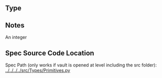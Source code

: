 ## Type

## Notes

An integer
## Spec Source Code Location

Spec Path (only works if vault is opened at level including the src folder): [../../../../src/Types/Primitives.py](../../../../src/Types/Primitives.py)

